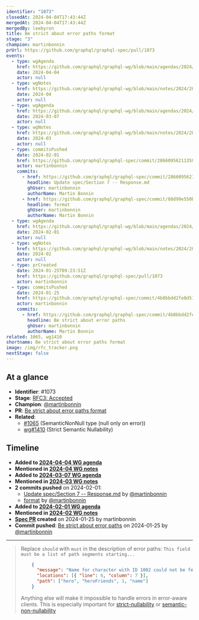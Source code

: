 ```yaml
---
identifier: "1073"
closedAt: 2024-04-04T17:43:44Z
mergedAt: 2024-04-04T17:43:44Z
mergedBy: leebyron
title: Be strict about error paths format
stage: "3"
champion: martinbonnin
prUrl: https://github.com/graphql/graphql-spec/pull/1073
events:
  - type: wgAgenda
    href: https://github.com/graphql/graphql-wg/blob/main/agendas/2024/04-Apr/04-wg-primary.md
    date: 2024-04-04
    actor: null
  - type: wgNotes
    href: https://github.com/graphql/graphql-wg/blob/main/notes/2024/2024-04.md
    date: 2024-04
    actor: null
  - type: wgAgenda
    href: https://github.com/graphql/graphql-wg/blob/main/agendas/2024/03-Mar/07-wg-primary.md
    date: 2024-03-07
    actor: null
  - type: wgNotes
    href: https://github.com/graphql/graphql-wg/blob/main/notes/2024/2024-03.md
    date: 2024-03
    actor: null
  - type: commitsPushed
    date: 2024-02-01
    href: https://github.com/graphql/graphql-spec/commit/2866095621135839efeef20ff9f5f835b8a3d6ac
    actor: martinbonnin
    commits:
      - href: https://github.com/graphql/graphql-spec/commit/2866095621135839efeef20ff9f5f835b8a3d6ac
        headline: Update spec/Section 7 -- Response.md
        ghUser: martinbonnin
        authorName: Martin Bonnin
      - href: https://github.com/graphql/graphql-spec/commit/88d99e550b39c29c611989928fd53c9407d1d00b
        headline: format
        ghUser: martinbonnin
        authorName: Martin Bonnin
  - type: wgAgenda
    href: https://github.com/graphql/graphql-wg/blob/main/agendas/2024/02-Feb/01-wg-primary.md
    date: 2024-02-01
    actor: null
  - type: wgNotes
    href: https://github.com/graphql/graphql-wg/blob/main/notes/2024/2024-02.md
    date: 2024-02
    actor: null
  - type: prCreated
    date: 2024-01-25T09:23:51Z
    href: https://github.com/graphql/graphql-spec/pull/1073
    actor: martinbonnin
  - type: commitsPushed
    date: 2024-01-25
    href: https://github.com/graphql/graphql-spec/commit/4b8bbdd2fe0d5187da3f355e4450b2dba13cb109
    actor: martinbonnin
    commits:
      - href: https://github.com/graphql/graphql-spec/commit/4b8bbdd2fe0d5187da3f355e4450b2dba13cb109
        headline: Be strict about error paths
        ghUser: martinbonnin
        authorName: Martin Bonnin
related: 1065, wg1410
shortname: Be strict about error paths format
image: /img/rfc_tracker.png
nextStage: false
---
```


## At a glance

- **Identifier**: #1073
- **Stage**: [RFC3: Accepted](https://github.com/graphql/graphql-spec/blob/main/CONTRIBUTING.md#stage-3-accepted)
- **Champion**: [@martinbonnin](https://github.com/martinbonnin)
- **PR**: [Be strict about error paths format](https://github.com/graphql/graphql-spec/pull/1073)
- **Related**:
  - [#1065](/rfcs/1065 "SemanticNonNull type (null only on error) / RFC0") (SemanticNonNull type (null only on error))
  - [wg#1410](/rfcs/wg1410 "Strict Semantic Nullability / RFC0") (Strict Semantic Nullability)

<!-- BEGIN_CUSTOM_TEXT -->



<!-- END_CUSTOM_TEXT -->

## Timeline

- **Added to [2024-04-04 WG agenda](https://github.com/graphql/graphql-wg/blob/main/agendas/2024/04-Apr/04-wg-primary.md)**
- **Mentioned in [2024-04 WG notes](https://github.com/graphql/graphql-wg/blob/main/notes/2024/2024-04.md)**
- **Added to [2024-03-07 WG agenda](https://github.com/graphql/graphql-wg/blob/main/agendas/2024/03-Mar/07-wg-primary.md)**
- **Mentioned in [2024-03 WG notes](https://github.com/graphql/graphql-wg/blob/main/notes/2024/2024-03.md)**
- **2 commits pushed** on 2024-02-01:
  - [Update spec/Section 7 -- Response.md](https://github.com/graphql/graphql-spec/commit/2866095621135839efeef20ff9f5f835b8a3d6ac) by [@martinbonnin](https://github.com/martinbonnin)
  - [format](https://github.com/graphql/graphql-spec/commit/88d99e550b39c29c611989928fd53c9407d1d00b) by [@martinbonnin](https://github.com/martinbonnin)
- **Added to [2024-02-01 WG agenda](https://github.com/graphql/graphql-wg/blob/main/agendas/2024/02-Feb/01-wg-primary.md)**
- **Mentioned in [2024-02 WG notes](https://github.com/graphql/graphql-wg/blob/main/notes/2024/2024-02.md)**
- **[Spec PR](https://github.com/graphql/graphql-spec/pull/1073) created** on 2024-01-25 by martinbonnin
- **Commit pushed**: [Be strict about error paths](https://github.com/graphql/graphql-spec/commit/4b8bbdd2fe0d5187da3f355e4450b2dba13cb109) on 2024-01-25 by [@martinbonnin](https://github.com/martinbonnin)

<!-- VERBATIM -->

---

> Replace `should` with `must` in the description of error paths: `This field must be a list of path segments starting...`
> 
> ```json
>     {
>       "message": "Name for character with ID 1002 could not be fetched.",
>       "locations": [{ "line": 6, "column": 7 }],
>       "path": ["hero", "heroFriends", 1, "name"]
>     }
> ```
> 
> Anything else will make it impossible to handle errors in error-aware clients. This is especially important for [strict-nullability](https://github.com/graphql/graphql-wg/discussions/1410) or [semantic-non-nullability](https://github.com/graphql/graphql-spec/pull/1065)
